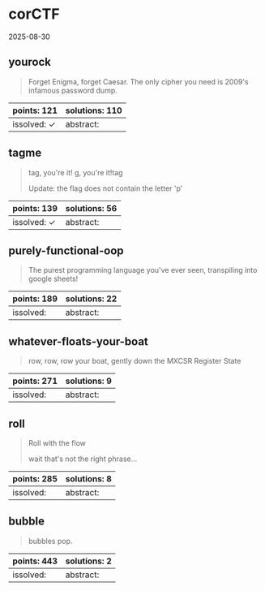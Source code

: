 ﻿# corCTF

2025-08-30

## yourock

> Forget Enigma, forget Caesar. The only cipher you need is 2009's infamous password dump.

| points: 121 | solutions: 110 |
|-------|-------|
| issolved: ✓ | abstract:  |

## tagme

> tag, you're it! g, you're it!tag
> 
> Update: the flag does not contain the letter 'p'

| points: 139 | solutions: 56 |
|-------|-------|
| issolved: ✓ | abstract:  |

## purely-functional-oop

> The purest programming language you've ever seen, transpiling into google sheets!

| points: 189 | solutions: 22 |
|-------|-------|
| issolved:  | abstract:  |

## whatever-floats-your-boat

> row, row, row your boat, gently down the MXCSR Register State

| points: 271 | solutions: 9 |
|-------|-------|
| issolved:  | abstract:  |

## roll

> Roll with the flow
> 
> wait that's not the right phrase...

| points: 285 | solutions: 8 |
|-------|-------|
| issolved:  | abstract:  |

## bubble

> bubbles pop.

| points: 443 | solutions: 2 |
|-------|-------|
| issolved:  | abstract:  |